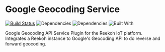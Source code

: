 # Google Geocoding Service

[![Build Status](https://travis-ci.org/Reekoh/google-geocoding-service.svg)](https://travis-ci.org/Reekoh/google-geocoding-service)
![Dependencies](https://img.shields.io/david/Reekoh/google-geocoding-service.svg)
![Dependencies](https://img.shields.io/david/dev/Reekoh/google-geocoding-service.svg)
![Built With](https://img.shields.io/badge/built%20with-gulp-red.svg)

Google Geocoding API Service Plugin for the Reekoh IoT platform. Integrates a Reekoh instance to Google's Geocoding API to do reverse and forward geocoding.